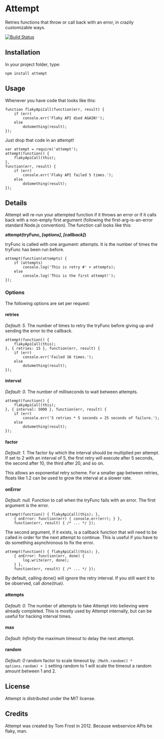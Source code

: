 # Attempt
Retries functions that throw or call back with an error, in crazily
customizable ways.

[![Build Status](https://secure.travis-ci.org/TomFrost/node-attempt.png?branch=master)](http://travis-ci.org/TomFrost/node-attempt)

## Installation
In your project folder, type:

	npm install attempt

## Usage
Whenever you have code that looks like this:

	function flakyApiCall(function(err, result) {
	    if (err)
	        console.err('Flaky API died AGAIN!');
	    else
	        doSomething(result);
	});

Just drop that code in an attempt!

	var attempt = require('attempt');
	attempt(function() {
		flakyApiCall(this);
	},
	function(err, result) {
        if (err)
            console.err('Flaky API failed 5 times.');
        else
            doSomething(result);
    });

## Details
Attempt will re-run your attempted function if it throws an error or if it
calls back with a non-empty first argument (following the first-arg-is-an-error
standard Node.js convention).  The function call looks like this:

**attempt(tryFunc, _[options]_, _[callback]_)**

tryFunc is called with one argument: attempts.  It is the number of times the
tryFunc has been run before.

	attempt(function(attempts) {
		if (attempts)
			console.log('This is retry #' + attempts);
		else
			console.log('This is the first attempt!');
	});

### Options
The following options are set per request:

#### retries
*Default: 5.* The number of times to retry the tryFunc before
giving up and sending the error to the callback.

	attempt(function() {
		flakyApiCall(this);
	}, { retries: 15 }, function(err, result) {
		if (err)
			console.err('Failed 16 times.');
		else
			doSomething(result);
	});

#### interval
*Default: 0.* The number of milliseconds to wait between attempts.

	attempt(function() {
        flakyApiCall(this);
    }, { interval: 5000 }, function(err, result) {
        if (err)
            console.err('5 retries * 5 seconds = 25 seconds of failure.');
        else
            doSomething(result);
    });

#### factor
*Default: 1.* The factor by which the interval should be multiplied per
attempt.  If set to 2 with an interval of 5, the first retry will execute after
5 seconds, the second after 10, the third after 20, and so on.

This allows an exponential retry scheme.  For a smaller gap between retries,
floats like 1.2 can be used to grow the interval at a slower rate.

#### onError
*Default: null.* Function to call when the tryFunc fails with an
error.  The first argument is the error.

	attempt(function() { flakyApiCall(this); },
		{ onError: function(err) { console.err(err); } },
		function(err, result) { /* ... */ });

The second argument, if it exists, is a callback function that will need to be
called in order for the next attempt to continue.  This is useful if you have
to do something asynchronous to fix the error.

	attempt(function() { flakyApiCall(this); },
		{ onError: function(err, done) {
			log.write(err, done);
		} },
		function(err, result) { /* ... */ });

By default, calling done() will ignore the retry interval.  If you still want
it to be observed, call *done(true)*.

#### attempts
*Default: 0.* The number of attempts to fake Attempt into believing were
already completed.  This is mostly used by Attempt internally, but can be
useful for hacking interval times.

#### max
*Default: Infinity* the maximum timeout to delay the next attempt.

#### random
*Default: 0* random factor to scale timeout by. `(Math.random() * options.random) + 1`
setting random to 1 will scale the timeout a random amount between 1 and 2.

## License
Attempt is distributed under the MIT license.

## Credits
Attempt was created by Tom Frost in 2012.  Because webservice APIs be flaky,
man.

